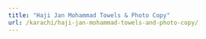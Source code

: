 ```yaml
---
title: "Haji Jan Mohammad Towels & Photo Copy"
url: /karachi/haji-jan-mohammad-towels-and-photo-copy/
---
```

